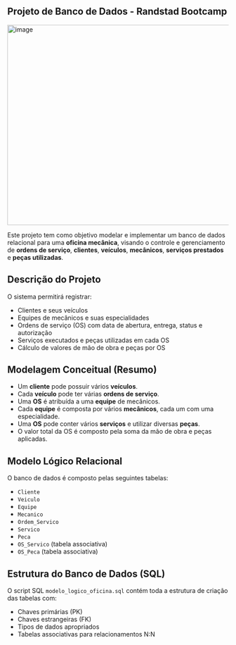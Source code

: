## Projeto de Banco de Dados - Randstad Bootcamp

<img width="1304" height="455" alt="image" src="https://github.com/user-attachments/assets/ce3c7c86-0940-4dbf-ae74-2af387df3458" />

Este projeto tem como objetivo modelar e implementar um banco de dados relacional para uma **oficina mecânica**, visando o controle e gerenciamento de **ordens de serviço**, **clientes**, **veículos**, **mecânicos**, **serviços prestados** e **peças utilizadas**.

##  Descrição do Projeto

O sistema permitirá registrar:

- Clientes e seus veículos
- Equipes de mecânicos e suas especialidades
- Ordens de serviço (OS) com data de abertura, entrega, status e autorização
- Serviços executados e peças utilizadas em cada OS
- Cálculo de valores de mão de obra e peças por OS

##  Modelagem Conceitual (Resumo)

- Um **cliente** pode possuir vários **veículos**.
- Cada **veículo** pode ter várias **ordens de serviço**.
- Uma **OS** é atribuída a uma **equipe** de mecânicos.
- Cada **equipe** é composta por vários **mecânicos**, cada um com uma especialidade.
- Uma **OS** pode conter vários **serviços** e utilizar diversas **peças**.
- O valor total da OS é composto pela soma da mão de obra e peças aplicadas.

##  Modelo Lógico Relacional

O banco de dados é composto pelas seguintes tabelas:

- `Cliente`
- `Veiculo`
- `Equipe`
- `Mecanico`
- `Ordem_Servico`
- `Servico`
- `Peca`
- `OS_Servico` (tabela associativa)
- `OS_Peca` (tabela associativa)

##  Estrutura do Banco de Dados (SQL)

O script SQL `modelo_logico_oficina.sql` contém toda a estrutura de criação das tabelas com:

- Chaves primárias (PK)
- Chaves estrangeiras (FK)
- Tipos de dados apropriados
- Tabelas associativas para relacionamentos N:N
